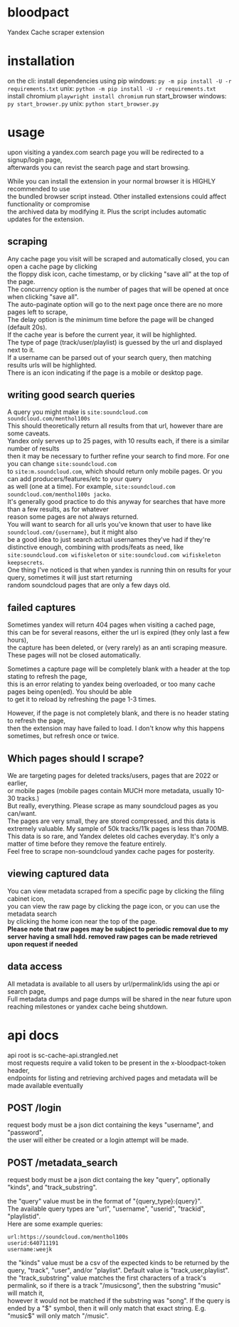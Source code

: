 # bloodpact  
Yandex Cache scraper extension  

# installation  
on the cli:
install dependencies using pip
  windows: `py -m pip install -U -r requirements.txt`
  unix: `python -m pip install -U -r requirements.txt`
install chromium `playwright install chromium`
run start_browser
  windows: `py start_browser.py`
  unix: `python start_browser.py`

# usage  
upon visiting a yandex.com search page you will be redirected to a signup/login page,  
afterwards you can revist the search page and start browsing.  

While you can install the extension in your normal browser it is HIGHLY recommended to use  
the bundled browser script instead. Other installed extensions could affect functionality or compromise  
the archived data by modifying it. Plus the script includes automatic updates for the extension.  

## scraping
Any cache page you visit will be scraped and automatically closed, you can open a cache page by clicking  
the floppy disk icon, cache timestamp, or by clicking "save all" at the top of the page.  
The concurrency option is the number of pages that will be opened at once when clicking "save all".  
The auto-paginate option will go to the next page once there are no more pages left to scrape,  
The delay option is the minimum time before the page will be changed (default 20s).  
If the cache year is before the current year, it will be highlighted.  
The type of page (track/user/playlist) is guessed by the url and displayed next to it.  
If a username can be parsed out of your search query, then matching results urls will be highlighted.  
There is an icon indicating if the page is a mobile or desktop page.  

## writing good search queries
A query you might make is `site:soundcloud.com soundcloud.com/menthol100s`  
This should theoretically return all results from that url, however thare are some caveats.  
Yandex only serves up to 25 pages, with 10 results each, if there is a similar number of results  
then it may be necessary to further refine your search to find more. For one you can change `site:soundcloud.com`  
to `site:m.soundcloud.com`, which should return only mobile pages. Or you can add producers/features/etc to your query  
as well (one at a time). For example, `site:soundcloud.com soundcloud.com/menthol100s jacko`.  
It's generally good practice to do this anyway for searches that have more than a few results, as for whatever  
reason some pages are not always returned.  
You will want to search for all urls you've known that user to have like `soundcloud.com/{username}`, but it might also  
be a good idea to just search actual usernames they've had if they're distinctive enough, combining with prods/feats as need,
like `site:soundcloud.com wifiskeleton` or `site:soundcloud.com wifiskeleton keepsecrets`.  
One thing I've noticed is that when yandex is running thin on results for your query, sometimes it will just start returning  
random soundcloud pages that are only a few days old.

## failed captures
Sometimes yandex will return 404 pages when visiting a cached page,  
this can be for several reasons, either the url is expired (they only last a few hours),  
the capture has been deleted, or (very rarely) as an anti scraping measure.  
These pages will not be closed automatically.  

Sometimes a capture page will be completely blank with a header at the top stating to refresh the page,  
this is an error relating to yandex being overloaded, or too many cache pages being open(ed). You should be able  
to get it to reload by refreshing the page 1-3 times.  

However, if the page is not completely blank, and there is no header stating to refresh the page,  
then the extension may have failed to load. I don't know why this happens sometimes, but refresh once or twice.  

## Which pages should I scrape?  
We are targeting pages for deleted tracks/users, pages that are 2022 or earlier,  
or mobile pages (mobile pages contain MUCH more metadata, usually 10-30 tracks.)  
But really, everything. Please scrape as many soundcloud pages as you can/want.  
The pages are very small, they are stored compressed, and this data is extremely valuable.
My sample of 50k tracks/11k pages is less than 700MB.  
This data is so rare, and Yandex deletes old caches everyday. It's only a matter of time before they remove the feature entirely.  
Feel free to scrape non-soundcloud yandex cache pages for posterity.

## viewing captured data
You can view metadata scraped from a specific page by clicking the filing cabinet icon,  
you can view the raw page by clicking the page icon, or you can use the metadata search  
by clicking the home icon near the top of the page.  
**Please note that raw pages may be subject to periodic removal due to my server having a small hdd. removed raw pages can be made retrieved upon request if needed**

## data access
All metadata is available to all users by url/permalink/ids using the api or search page,  
Full metadata dumps and page dumps will be shared in the near future upon reaching milestones or yandex cache being shutdown.  

# api docs  
api root is sc-cache-api.strangled.net  
most requests require a valid token to be present in the x-bloodpact-token header,  
endpoints for listing and retrieving archived pages and metadata will be made available eventually  

## POST /login  
request body must be a json dict containing the keys "username", and "password",  
the user will either be created or a login attempt will be made.  

## POST /metadata_search  
request body must be a json dict containg the key "query", optionally "kinds", and "track_substring".  

the "query" value must be in the format of "{query_type}:{query}".  
The available query types are "url", "username", "userid", "trackid", "playlistid".  
Here are some example queries:  
```
url:https://soundcloud.com/menthol100s
userid:640711191
username:weejk
```
the "kinds" value must be a csv of the expected kinds to be returned by the query, "track", "user", and/or "playlist". Default value is "track,user,playlist".  
the "track_substring" value matches the first characters of a track's permalink, so if there is a track "/musicsong", then the substring "music" will match it,  
however it would not be matched if the substring was "song". If the query is ended by a "$" symbol, then it will only match that exact string. E.g. "music$" will only match "/music".  
